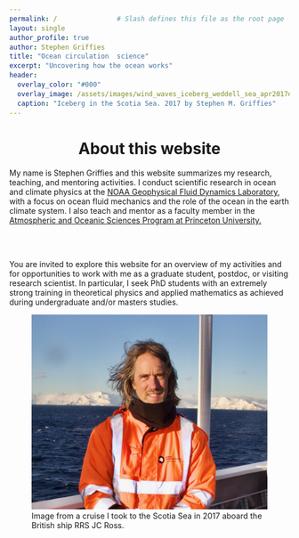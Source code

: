 ```yaml
---
permalink: /               # Slash defines this file as the root page
layout: single 
author_profile: true
author: Stephen Griffies
title: "Ocean circulation  science"
excerpt: "Uncovering how the ocean works"
header:
  overlay_color: "#000"
  overlay_image: /assets/images/wind_waves_iceberg_weddell_sea_apr2017d.jpg
  caption: "Iceberg in the Scotia Sea. 2017 by Stephen M. Griffies"
---
```



# <center> About this website</center> 

<p align="justify">

My name is Stephen Griffies and this website summarizes my research,
teaching, and mentoring activities.  I conduct scientific research in
ocean and climate physics at the <a
href="https://www.gfdl.noaa.gov/">NOAA Geophysical Fluid Dynamics
Laboratory,</a> with a focus on ocean fluid mechanics and the role of
the ocean in the earth climate system.  I also teach and mentor as a
faculty member in the <a href="https://aos.princeton.edu/">
Atmospheric and Oceanic Sciences Program at Princeton University.
</a>

<br> <br>

You are invited to explore this website for an overview of my
activities and for opportunities to work with me as a graduate
student, postdoc, or visiting research scientist.  In particular, I
seek PhD students with an extremely strong training in theoretical
physics and applied mathematics as achieved during undergraduate
and/or masters studies.

</p>

<figure> <img src="/assets/images/Griffies_Coronation_Island_2017b.jpg">
<figcaption>Image from a cruise I took to the Scotia Sea in 2017
aboard the British ship RRS JC Ross.  </figcaption> </figure> 



